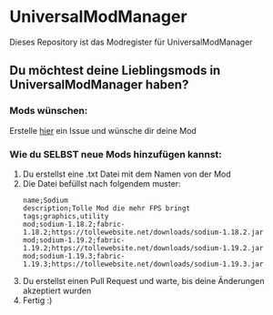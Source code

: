 # UniversalModManager
Dieses Repository ist das Modregister für UniversalModManager

## Du möchtest deine Lieblingsmods in UniversalModManager haben?

### Mods wünschen:
Erstelle [hier](https://github.com/MrStupsi/UMMMods/issues/new?assignees=&labels=mods&template=mod-wunsch.md&title=Mod+Wunsch%3A+%5BModname%5D) ein Issue und wünsche dir deine Mod

### Wie du SELBST neue Mods hinzufügen kannst:
1. Du erstellst eine .txt Datei mit dem Namen von der Mod
2. Die Datei befüllst nach folgendem muster:
   ```
   name;Sodium
   description;Tolle Mod die mehr FPS bringt
   tags;graphics,utility
   mod;sodium-1.18.2;fabric-1.18.2;https://tollewebsite.net/downloads/sodium-1.18.2.jar
   mod;sodium-1.19.2;fabric-1.19.2;https://tollewebsite.net/downloads/sodium-1.19.2.jar
   mod;sodium-1.19.3;fabric-1.19.3;https://tollewebsite.net/downloads/sodium-1.19.3.jar
   ```
3. Du erstellst einen Pull Request und warte, bis deine Änderungen akzeptiert wurden
4. Fertig :)
